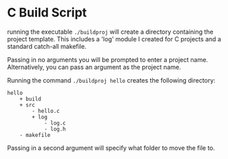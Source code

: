 # C Build Script

running the executable `./buildproj` will create a directory containing the project template. This includes a 'log' module I created for C projects and a standard catch-all makefile.

Passing in no arguments you will be prompted to enter a project name. Alternatively, you can pass an argument as the project name.

Running the command `./buildproj hello` creates the following directory:
```
hello
    + build
    + src
        - hello.c
        + log
            - log.c
            - log.h
    - makefile
```

Passing in a second argument will specify what folder to move the file to.
